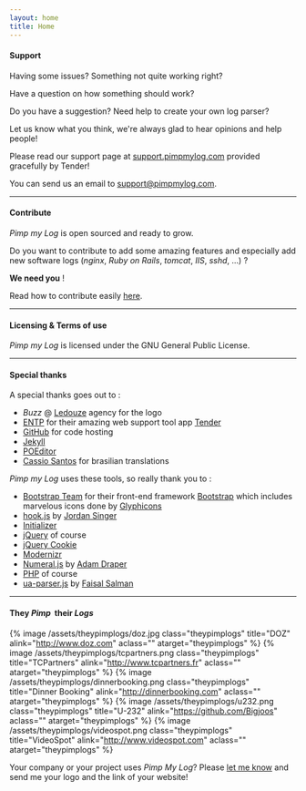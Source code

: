 ```yaml
---
layout: home
title: Home
---
```


#### Support

Having some issues? Something not quite working right?

Have a question on how something should work?

Do you have a suggestion? Need help to create your own log parser?

Let us know what you think, we're always glad to hear opinions and help people!

Please read our support page at [support.pimpmylog.com](http://support.pimpmylog.com) provided gracefully by Tender!

You can send us an email to [support@pimpmylog.com](mailto:support@pimpmylog.com).

---

#### Contribute

*Pimp my Log* is open sourced and ready to grow.

Do you want to contribute to add some amazing features and especially add new software logs (*nginx*, *Ruby on Rails*, *tomcat*, *IIS*, *sshd*, ...) ?

**We need you** !

Read how to contribute easily [here](/developer/).

---

#### Licensing & Terms of use

*Pimp my Log* is licensed under the GNU General Public License.

---

#### Special thanks

A special thanks goes out to :

* *Buzz* @ [Ledouze](http://www.ledouze.fr) agency for the logo
* [ENTP](http://entp.com/) for their amazing web support tool app [Tender](http://tenderapp.com/)
* [GitHub](http://github.com) for code hosting
* [Jekyll](http://jekyllrb.com)
* [POEditor](http://poeditor.com)
* [Cassio Santos](http://www.cassiosantos.com) for brasilian translations

*Pimp my Log* uses these tools, so really thank you to :

* [Bootstrap Team](https://github.com/twbs?tab=members) for their front-end framework [Bootstrap](http://getbootstrap.com/) which includes marvelous icons done by [Glyphicons](http://glyphicons.com/)
* [hook.js](http://usehook.com/) by [Jordan Singer](https://github.com/jordansinger)
* [Initializer](http://www.initializr.com/)
* [jQuery](http://jquery.com/) of course
* [jQuery Cookie](https://github.com/carhartl/jquery-cookie)
* [Modernizr](http://modernizr.com/)
* [Numeral.js](http://numeraljs.com/) by [Adam Draper](https://github.com/adamwdraper)
* [PHP](http://www.php.net) of course
* [ua-parser.js](http://faisalman.github.io/ua-parser-js/) by [Faisal Salman](https://github.com/faisalman)

---

#### They *Pimp*&nbsp;&nbsp;their *Logs*

{% image /assets/theypimplogs/doz.jpg class="theypimplogs" title="DOZ" alink="http://www.doz.com" aclass="" atarget="theypimplogs" %}
{% image /assets/theypimplogs/tcpartners.png class="theypimplogs" title="TCPartners" alink="http://www.tcpartners.fr" aclass="" atarget="theypimplogs" %}
{% image /assets/theypimplogs/dinnerbooking.png class="theypimplogs" title="Dinner Booking" alink="http://dinnerbooking.com" aclass="" atarget="theypimplogs" %}
{% image /assets/theypimplogs/u232.png class="theypimplogs" title="U-232" alink="https://github.com/Bigjoos" aclass="" atarget="theypimplogs" %}
{% image /assets/theypimplogs/videospot.png class="theypimplogs" title="VideoSpot" alink="http://www.videospot.com" aclass="" atarget="theypimplogs" %}


Your company or your project uses *Pimp My Log*? Please [let me know](http://support.pimpmylog.com/discussion/new) and send me your logo and the link of your website!



